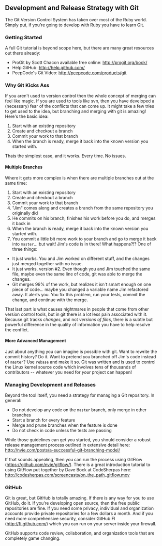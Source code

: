 ## Development and Release Strategy with Git

The Git Version Control System has taken over most of the Ruby world. Simply put, if you're going to develop with Ruby you have to learn Git.

### Getting Started

A full Git tutorial is beyond scope here, but there are many great resources out there already:

* ProGit by Scott Chacon available free online: http://progit.org/book/
* Help.GitHub: http://help.github.com/
* PeepCode's Git Video: http://peepcode.com/products/git

### Why Git Kicks Ass

If you aren't used to version control then the whole concept of merging can feel like magic.  If you are used to tools like svn, then you have developed a (necessary) fear of the conflicts that can come up.  It might take a few tries to get used to the idea, but branching and merging with git is amazing!  Here's the basic idea:

1. Start with an existing repository
2. Create and checkout a branch
3. Commit your work to that branch
4. When the branch is ready, merge it back into the known version you started with.

Thats the simplest case, and it works.  Every time.  No issues.  

#### Multiple Branches

Where it gets more complex is when there are multiple branches out at the same time:

1. Start with an existing repository
2. Create and checkout a branch
3. Commit your work to that branch
4. "Jim" comes along and creates a branch from the same repository you originally did
5. He commits on his branch, finishes his work before you do, and merges it back in
6. When the branch is ready, merge it back into the known version you started with.
7. You commit a little bit more work to your branch and go to merge it back into `master`... but wait!  Jim's code is in there!  What happens?!?  One of three things:
  * It just works.  You and Jim worked on different stuff, and the changes just merged together with no issue.
  * It just works, version #2.  Even though you and Jim touched the same file, maybe even the same line of code, git was able to merge the changes.
  * Git merges 99% of the work, but realizes it isn't smart enough on one piece of code... maybe you changed a variable name Jim refactored away.  It alerts you.  You fix this problem, run your tests, commit the change, and continue with the merge.

That last part is what causes nightmares in people that come from other version control tools, but in git there is a lot less pain associated with it.  Because git tracks *changes*, and not *versions of files*, there is a subtle but powerful difference in the quality of information you have to help resolve the conflict.

#### More Advanced Management

Just about anything you can imagine is possible with git. Want to rewrite the commit history? Do it. Want to pretend you branched off Jim's code instead of `master`? Use `rebase` and make it so. Git was written and is used to control the Linux kernel source code which involves tens of thousands of contributors -- whatever you need for *your* project can happen!

### Managing Development and Releases

Beyond the tool itself, you need a strategy for managing a Git repository. In general:

* Do not develop any code on the `master` branch, only merge in other branches
* Start a branch for every feature
* Merge and prune branches when the feature is done
* Do not check in code unless the tests are passing

While those guidelines can get you started, you should consider a robust release management process outlined in extensive detail here: http://nvie.com/posts/a-successful-git-branching-model/

If that sounds appealing, then you can run the process using GitFlow (https://github.com/nvie/gitflow/). There is a great introduction tutorial to using GitFlow put together by Dave Bock at CodeSherpas here: http://codesherpas.com/screencasts/on_the_path_gitflow.mov

### GitHub

Git is great, but GitHub is totally amazing. If there is any way for you to use GitHub, do it. If you're developing open source, then the free public repositories are fine. If you need some privacy, individual and organization accounts provide private repositories for a few dollars a month. And if you need more comprehensive security, consider GitHub:FI (http://fi.github.com/) which you can run on your server inside your firewall. 

GitHub supports code review, collaboration, and organization tools that are completely game changing.